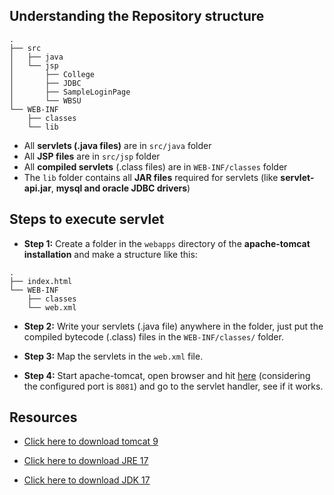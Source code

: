 ## Understanding the Repository structure 
```
.
├── src
│   ├── java
│   └── jsp
│       ├── College
│       ├── JDBC
│       ├── SampleLoginPage
│       └── WBSU
└── WEB-INF
    ├── classes
    └── lib

```
- All <b>servlets (.java files)</b> are in `src/java` folder
- All <b>JSP files</b> are in `src/jsp` folder
- All <b>compiled servlets</b> (.class files) are in `WEB-INF/classes` folder
- The `lib` folder contains all <b>JAR files</b> required for servlets (like <b>servlet-api.jar</b>, <b>mysql and oracle JDBC drivers</b>)


## Steps to execute servlet
- <b>Step 1:</b> Create a folder in the `webapps` directory of the <b>apache-tomcat installation</b> and make a structure like this:
```
.
├── index.html
└── WEB-INF
    ├── classes
    └── web.xml
```

- <b>Step 2:</b> Write your servlets (.java file) anywhere in the folder, just put the compiled bytecode (.class) files in the `WEB-INF/classes/` folder.

- <b>Step 3:</b> Map the servlets in the `web.xml` file.

- <b>Step 4:</b> Start apache-tomcat, open browser and hit [here](127.0.0.1:8081) (considering the configured port is `8081`) and go to the servlet handler, see if it works.


## Resources
- [Click here to download tomcat 9](https://dlcdn.apache.org/tomcat/tomcat-11/v11.0.2/bin/apache-tomcat-11.0.2.exe)

- [Click here to download JRE 17](https://builds.openlogic.com/downloadJDK/openlogic-openjdk-jre/17.0.13+11/openlogic-openjdk-jre-17.0.13+11-windows-x64.msi)

- [Click here to download JDK 17](https://builds.openlogic.com/downloadJDK/openlogic-openjdk/17.0.13+11/openlogic-openjdk-17.0.13+11-windows-x64.msi)